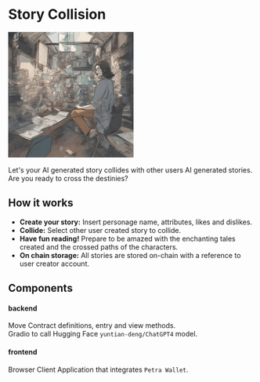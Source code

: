 # Story Collision
<img src="https://github.com/diegocardoso93/story-collision/blob/main/story_collision.png?raw=true" width="256" height="256">

Let's your AI generated story collides with other users AI generated stories.  
Are you ready to cross the destinies?

## How it works
- **Create your story:** Insert personage name, attributes, likes and dislikes. 
- **Collide:** Select other user created story to collide.
- **Have fun reading!** Prepare to be amazed with the enchanting tales created and the crossed paths of the characters.
- **On chain storage:** All stories are stored on-chain with a reference to user creator account.

## Components

#### backend
Move Contract definitions, entry and view methods.  
Gradio to call Hugging Face `yuntian-deng/ChatGPT4` model.  

#### frontend
Browser Client Application that integrates `Petra Wallet`.  
